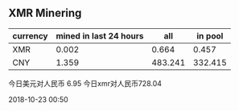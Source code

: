 ## XMR Minering

|currency|mined in last 24 hours|all|in pool|
|---|---|---|---|
|XMR|0.002|0.664|0.457|
|CNY|1.359|483.241|332.415|

今日美元对人民币 6.95	今日xmr对人民币728.04


2018-10-23 00:50